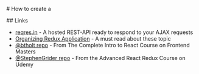 # How to create a

## Links

- [reqres.in](https://reqres.in/) - A hosted REST-API ready to respond to your AJAX requests
- [Organizing Redux Application](https://jaysoo.ca/2016/02/28/organizing-redux-application/) - A must read about these topic
- [@btholt repo](https://github.com/btholt/complete-intro-to-react-v4/) - From The Complete Intro to React Course on Frontend Masters
- [@StephenGrider repo](https://github.com/StephenGrider/AdvancedReduxCode) - From the Advanced React Redux Course on Udemy
